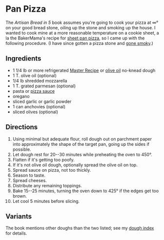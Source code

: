 [noKnead]: ../indices/noKnead.html

# Pan Pizza

The _Artisan Bread in 5_ book assumes you're going to cook your pizza at ∞° on your good bread stone, oiling up the stone and smoking up the house.  I wanted to cook mine at a more reasonable temperature on a cookie sheet, a la the BakerMama's recipe for [sheet pan pizza](http://thebakermama.com/recipes/sheet-pan-pizza/), so I came up with the following procedure.  (I have since gotten a pizza stone and [gone smoky](../bread/pizzaPizza.md).)

## Ingredients

* 1 1/4 lb or more refrigerated [Master Recipe](../bread/master.md) or [olive oil](../bread/oliveOil.md) no-knead dough
* 1 T. olive oil (optional)
* 1/4 lb shredded mozzarella
* 1 T. grated parmesan (optional)
* pasta or [pizza sauce](../bread/pizzaSauce.md)
* oregano
* sliced garlic or garlic powder
* 1 can anchovies (optional)
* sliced olives (optional)


## Directions

1. Using minimal but adequate flour, roll dough out on parchment paper into approximately the shape of the target pan, going up the sides if possible.
2. Let dough rest for 20--30 minutes while preheating the oven to 450°.
3. Flatten if it's getting too poofy.
3. If it's not olive oil dough, optionally spread the olive oil on top.
4. Spread sauce on pizza, not too thickly.
4. Season to taste.
5. Spread cheeses.
6. Distribute any remaining toppings.
7. Bake 15--25 minutes, turning the oven down to 425° if the edges get too brown.
8. Let cool 5 minutes before slicing.

## Variants

The book mentions other doughs than the two listed; see my [dough index](../bread/artisanIndex.md) for details.
